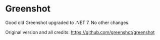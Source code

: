 # Greenshot
Good old Greenshot upgraded to .NET 7. No other changes.

Original version and all credits: https://github.com/greenshot/greenshot
